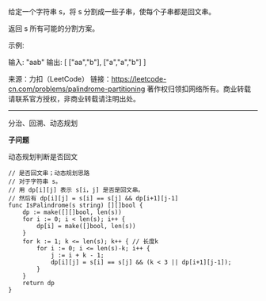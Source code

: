 给定一个字符串 s，将 s 分割成一些子串，使每个子串都是回文串。

返回 s 所有可能的分割方案。

示例:

输入: "aab"
输出:
[
  ["aa","b"],
  ["a","a","b"]
]

来源：力扣（LeetCode）
链接：https://leetcode-cn.com/problems/palindrome-partitioning
著作权归领扣网络所有。商业转载请联系官方授权，非商业转载请注明出处。

---

分治、回溯、动态规划

**子问题**

动态规划判断是否回文

```cgo
// 是否回文串；动态规划思路
// 对于字符串 s。
// 用 dp[i][j] 表示 s[i，j] 是否是回文串。
// 然后有 dp[i][j] = s[i] == s[j] && dp[i+1][j-1]
func IsPalindrome(s string) [][]bool {
	dp := make([][]bool, len(s))
	for i := 0; i < len(s); i++ {
		dp[i] = make([]bool, len(s))
	}
	for k := 1; k <= len(s); k++ { // 长度k
		for i := 0; i <= len(s)-k; i++ {
			j := i + k - 1;
			dp[i][j] = s[i] == s[j] && (k < 3 || dp[i+1][j-1]);
		}
	}
	return dp
}
```


